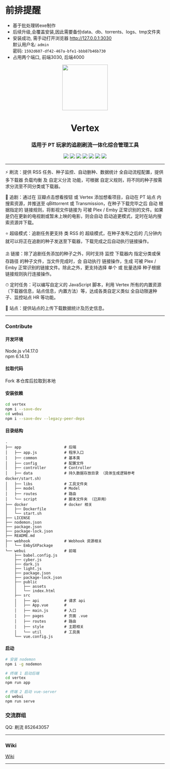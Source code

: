 # 前排提醒
- 基于批处理转exe制作
- 后续升级,会覆盖安装,因此需要备份data、db、torrents、logs、tmp文件夹
- 安装成功, 需手动打开浏览器 http://127.0.0.1:3030  
  默认用户名: `admin`  
  密码: `1592d607-df42-467a-bfe1-bbb87b46b730`
- 占用两个端口, 前端3030, 后端4000
<div align="center">
  <img src="https://wiki.vertex.icu/logo-vertex.png" width="144"/>
</div>
<div align="center">
  <h1 align="center">Vertex</h1>
  <h3 align="center">适用于 PT 玩家的追剧刷流一体化综合管理工具</h3>
  <p align="center">
    <a href="https://github.com/vertex-app/vertex"><img src="https://img.shields.io/github/stars/vertex-app/vertex?style=for-the-badge" /></a>
    <a href="https://github.com/vertex-app/vertex"><img src="https://img.shields.io/github/last-commit/vertex-app/vertex?style=for-the-badge" /></a>
    <a href="https://github.com/vertex-app/vertex"><img src="https://img.shields.io/github/license/vertex-app/vertex?style=for-the-badge"></a>
    <a href="https://github.com/vertex-app/vertex"><img src="https://img.shields.io/github/languages/top/vertex-app/vertex?style=for-the-badge"></a>
    <a href="https://hub.docker.com/r/lswl/vertex"><img src="https://img.shields.io/docker/pulls/lswl/vertex?style=for-the-badge" /></a>
    <a href="https://hub.docker.com/r/lswl/vertex"><img src="https://img.shields.io/docker/image-size/lswl/vertex?style=for-the-badge" /></a>
    <a href="https://hub.docker.com/r/lswl/vertex"><img src="https://img.shields.io/badge/platform-amd64/arm64-pink?style=for-the-badge" /></a>
  </p>
</div>
<hr/>
<p align="center">

⚡ 刷流：提供 RSS 任务、种子监控、自动删种、数据统计 全自动流程配置，提供多下载器 负载均衡 及 自定义分流 功能，可根据 自定义规则，将不同的种子按需求分流至不同分类或下载器。

🌌 追剧：通过在 豆瓣点击想看按钮 或 Vertex 添加想看项目，自动在 PT 站点 内搜索资源，并推送至 qBittorrent 或 Transmission，在种子下载完毕之后 自动 根据指定的 链接规则，将影视文件链接为 可被 Plex / Emby 正常识别的文件。如果是仍在更新的电视剧或暂未上映的电影，则会自动 启动追更模式，定时在站内搜索资源并下载。

⭐ 超级模式：追剧任务更支持 类 RSS 的 超级模式，在种子发布之后的 几分钟内 就可以将正在追剧的种子发送至下载器，下载完成之后自动执行链接操作。

⛱  链接：除了追剧任务添加的种子之外，同时支持 监控 下载器内 指定分类或保存路径 的种子文件，当文件完成时，会 自动执行 链接操作，生成 可被 Plex / Emby 正常识别的链接文件。除此之外，更支持选择 单个 或 批量选择 种子根据链接规则执行连接操作。

⏱ 定时任务：可以编写自定义的 JavaScript 脚本，利用 Vertex 所有的内置资源（下载器信息，站点信息，内置方法）等，达成各类自定义类似 全自动限速种子、监控站点 HR 等功能。

🌈 站点：提供站点的上传下载数据统计及历史信息。
</p>
<hr/>

### Contribute
#### 开发环境
Node.js v14.17.0  
npm 6.14.13

#### 拉取代码
Fork 本仓库后拉取到本地

#### 安装依赖
``` bash
cd vertex
npm i --save-dev
cd webui
npm i --save-dev --legacy-peer-deps
```

#### 目录结构
```
.
├── app                   # 后端
│   ├── app.js            # 程序入口
│   ├── common            # 基本类
│   ├── config            # 配置文件
│   ├── controller        # Controller
│   ├── data              # 持久数据存放目录 （具体生成逻辑参考 docker/start.sh）
│   ├── libs              # 工具文件夹
│   ├── model             # Model
│   ├── routes            # 路由
│   └── script            # 脚本文件夹 （已弃用）
├── docker                # docker 相关
│   ├── Dockerfile
│   └── start.sh
├── LICENSE
├── nodemon.json
├── package.json
├── package-lock.json
├── README.md
├── webhook               # Webhook 资源相关
│   └── EmbySXPackage
└── webui                 # 前端
    ├── babel.config.js
    ├── cyber.js
    ├── dark.js
    ├── light.js
    ├── package.json
    ├── package-lock.json
    ├── public
    │   ├── assets
    │   └── index.html
    ├── src
    │   ├── api           # 请求 api
    │   ├── App.vue       #
    │   ├── main.js       # 入口
    │   ├── pages         # 页面 .vue
    │   ├── routes        # 路由
    │   ├── style         # 主题相关
    │   └── util          # 工具类
    └── vue.config.js
```

#### 启动
``` bash
# 安装 nodemon
npm i -g nodemon

# 终端 1 启动后端
cd vertex
npm run app

# 终端 2 启动 vue-server
cd webui
npm run serve
```

### 交流群组
QQ: 刷流 852643057

<hr/>

### Wiki
<p><a href="https://wiki.vertex.icu">Wiki</a></p>
<hr/>
